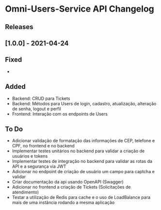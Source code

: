 # Omni-Users-Service API Changelog

## Releases
## [1.0.0] - 2021-04-24
## Fixed
* 

## Added
* Backend: CRUD para Tickets
* Backend: Métodos para Users de login, cadastro, atualização, alteração de senha, logout e perfil
* Frontend: Interação com os endpoints de Users

## To Do
* Adicionar validação de formatação das informações de CEP, telefone e CPF, no frontend e no backend
* Implementar testes unitários no backend para validar a criação de usuários e tokens
* Implementar testes de integração no backend para validar as rotas da API e a segurança via JWT
* Adicionar no endpoint de criação de usuário um campo para captcha e validar
* Criar documentação da api usando OpenAPI (Swagger)
* Adicionar no frontend a criação de Tickets (Solicitações de atendimento)
* Testar a utilização de Redis para cache e o uso de LoadBalance para mais de uma instância rodando a mesma aplicação